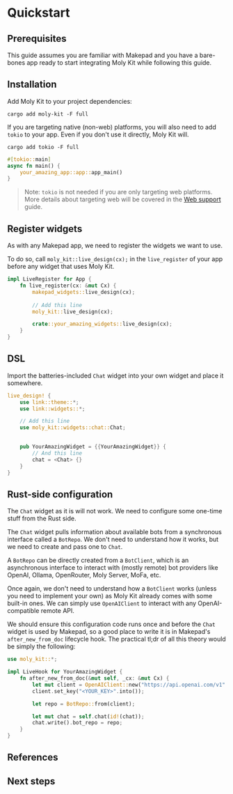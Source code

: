 # Quickstart
## Prerequisites

This guide assumes you are familiar with Makepad and you have a
bare-bones app ready to start integrating Moly Kit while following this guide.

## Installation

Add Moly Kit to your project dependencies:

```shell
cargo add moly-kit -F full
```

If you are targeting native (non-web) platforms, you will also need to add `tokio`
to your app. Even if you don't use it directly, Moly Kit will.

```shell
cargo add tokio -F full
```

```rust
#[tokio::main]
async fn main() {
    your_amazing_app::app::app_main()
}
```

> Note: `tokio` is not needed if you are only targeting web platforms. More details
> about targeting web will be covered in the [Web support](web.md) guide.

## Register widgets

As with any Makepad app, we need to register the widgets we want to use.

To do so, call `moly_kit::live_design(cx);` in the `live_register` of
your app before any widget that uses Moly Kit.

```rust
impl LiveRegister for App {
    fn live_register(cx: &mut Cx) {
        makepad_widgets::live_design(cx);
        
        // Add this line
        moly_kit::live_design(cx);

        crate::your_amazing_widgets::live_design(cx);
    }
}
```

## DSL

Import the batteries-included `Chat` widget into your own widget and place it
somewhere.

```rust
live_design! {
    use link::theme::*;
    use link::widgets::*;

    // Add this line
    use moly_kit::widgets::chat::Chat;
    

    pub YourAmazingWidget = {{YourAmazingWidget}} {
        // And this line
        chat = <Chat> {}
    }
}
```

## Rust-side configuration

The `Chat` widget as it is will not work. We need to configure some one-time stuff
from the Rust side.

The `Chat` widget pulls information about available bots from a synchronous interface
called a `BotRepo`. We don't need to understand how it works, but we need to create
and pass one to `Chat`.

A `BotRepo` can be directly created from a `BotClient`, which is an asynchronous
interface to interact with (mostly remote) bot providers like OpenAI, Ollama, OpenRouter,
Moly Server, MoFa, etc.

Once again, we don't need to understand how a `BotClient` works (unless you need
to implement your own) as Moly Kit already comes with some built-in ones. We can
simply use `OpenAIClient` to interact with any OpenAI-compatible remote API.

We should ensure this configuration code runs once and before the `Chat` widget
is used by Makepad, so a good place to write it is in Makepad's `after_new_from_doc`
lifecycle hook. The practical tl;dr of all this theory would be simply the following:

```rust
use moly_kit::*;

impl LiveHook for YourAmazingWidget {
    fn after_new_from_doc(&mut self, _cx: &mut Cx) {
        let mut client = OpenAIClient::new("https://api.openai.com/v1".into());
        client.set_key("<YOUR_KEY>".into());

        let repo = BotRepo::from(client);

        let mut chat = self.chat(id!(chat));
        chat.write().bot_repo = repo;
    }
}
```

## References

## Next steps